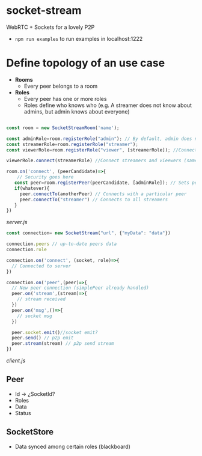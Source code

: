 # socket-stream
WebRTC + Sockets for a lovely P2P


* `npm run examples` to run examples in localhost:1222


# Define topology of an use case
* **Rooms**
  * Every peer belongs to a room
* **Roles**
  * Every peer has one or more roles
  * Roles define who knows who (e.g. A streamer does not know about admins, but admin knows about everyone)

```js

const room = new SocketStreamRoom('name');

const adminRole=room.registerRole("admin"); // By default, admin does not connect to anything
const streamerRole=room.registerRole("streamer");
const viewerRole=room.registerRole("viewer", [streamerRole]); //Connect streamers and vieewers

viewerRole.connect(streamerRole) //Connect streamers and vieewers (same as before)

room.on('connect', (peerCandidate)=>{
    // Security goes here
   const peer=room.registerPeer(peerCandidate, [adminRole]); // Sets peer as admin
   if(whatever){
     peer.connectTo(anotherPeer) // Connects with a particular peer
     peer.connectTo("streamer") // Connects to all streamers
   }
})
```
_server.js_


```js
const connection= new SocketStream("url", {"myData": "data"})

connection.peers // up-to-date peers data
connection.role

connection.on('connect', (socket, role)=>{
  // Connected to server
})

connection.on('peer',(peer)=>{
  // New peer connection (simplePeer already handled)
  peer.on('stream',(stream)=>{
    // stream received
  })
  peer.on('msg',()=>{
    // socket msg
  })

  peer.socket.emit()//socket emit?
  peer.send() // p2p emit
  peer.stream(stream) // p2p send stream
})

```

_client.js_

## Peer

* Id -> ¿SocketId?
* Roles
* Data
* Status


## SocketStore
* Data synced among certain roles (blackboard)
